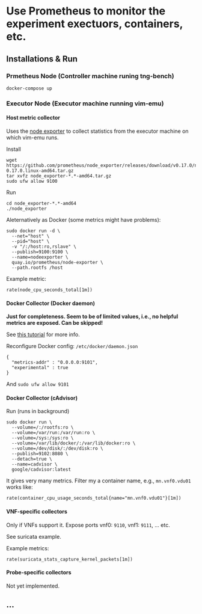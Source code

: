 # Use Prometheus to monitor the experiment exectuors, containers, etc.

## Installations & Run

### Prmetheus Node (Controller machine runing tng-bench)

```
docker-compose up
```

### Executor Node (Executor machine running vim-emu)
#### Host metric collector

Uses the [node exporter](https://github.com/prometheus/node_exporter) to collect statistics from the executor machine on which vim-emu runs.

Install
```
wget https://github.com/prometheus/node_exporter/releases/download/v0.17.0/node_exporter-0.17.0.linux-amd64.tar.gz
tar xvfz node_exporter-*.*-amd64.tar.gz
sudo ufw allow 9100
```

Run
```
cd node_exporter-*.*-amd64
./node_exporter
```

Aleternatively as Docker (some metrics might have problems):
```
sudo docker run -d \
  --net="host" \
  --pid="host" \
  -v "/:/host:ro,rslave" \
  --publish=9100:9100 \
  --name=nodeexporter \
  quay.io/prometheus/node-exporter \
  --path.rootfs /host
  ```
  
Example metric:

```
rate(node_cpu_seconds_total[1m])
```

#### Docker Collector (Docker daemon)

**Just for completeness. Seem to be of limited values, i.e., no helpful metrics are exposed. Can be skipped!**

See [this tutorial](https://docs.docker.com/config/thirdparty/prometheus/) for more info.

Reconfigure Docker config: `/etc/docker/daemon.json`

```
{
  "metrics-addr" : "0.0.0.0:9101",
  "experimental" : true
}
```

And `sudo ufw allow 9101`

#### Docker Collector (cAdvisor)

Run (runs in background)
```
sudo docker run \
  --volume=/:/rootfs:ro \
  --volume=/var/run:/var/run:ro \
  --volume=/sys:/sys:ro \
  --volume=/var/lib/docker/:/var/lib/docker:ro \
  --volume=/dev/disk/:/dev/disk:ro \
  --publish=9102:8080 \
  --detach=true \
  --name=cadvisor \
  google/cadvisor:latest
```

It gives very many metrics. Filter my a container name, e.g., `mn.vnf0.vdu01` works like:

```
rate(container_cpu_usage_seconds_total{name="mn.vnf0.vdu01"}[1m])
```

#### VNF-specific collectors

Only if VNFs support it. Expose ports vnf0: `9110`, vnf1: `9111`, ... etc.

See suricata example.

Example metrics:

```
rate(suricata_stats_capture_kernel_packets[1m])
```

#### Probe-specific collectors

Not yet implemented.

## ...